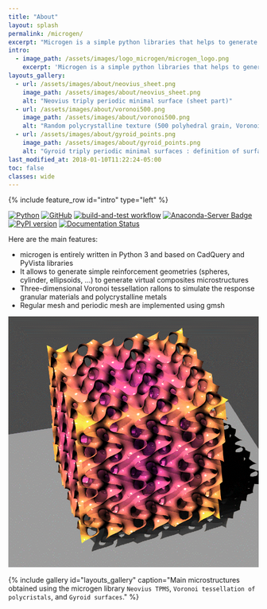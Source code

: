 ```yaml
---
title: "About"
layout: splash
permalink: /microgen/
excerpt: "Microgen is a simple python libraries that helps to generate and mesh Representative Unit Cells"
intro:
  - image_path: /assets/images/logo_microgen/microgen_logo.png
    excerpt: 'Microgen is a simple python libraries that helps to generate and mesh Representative Unit Cells.'
layouts_gallery:
  - url: /assets/images/about/neovius_sheet.png
    image_path: /assets/images/about/neovius_sheet.png
    alt: "Neovius triply periodic minimal surface (sheet part)"
  - url: /assets/images/about/voronoi500.png
    image_path: /assets/images/about/voronoi500.png
    alt: "Random polycrystalline texture (500 polyhedral grain, Voronoi tesselation)"
  - url: /assets/images/about/gyroid_points.png
    image_path: /assets/images/about/gyroid_points.png
    alt: "Gyroid triply periodic minimal surfaces : definition of surfaces"
last_modified_at: 2018-01-10T11:22:24-05:00
toc: false
classes: wide
---
```


{% include feature_row id="intro" type="left" %}

[![Python](https://img.shields.io/badge/python-3670A0?style=for-the-badge&logo=python&logoColor=ffdd54)](https://www.python.org/)
[![GitHub](https://img.shields.io/badge/github-%23121011.svg?style=for-the-badge&logo=github&logoColor=white)](https://github.com/3MAH/microgen)
[![build-and-test workflow](https://github.com/3MAH/microgen/actions/workflows/build-and-test.yml/badge.svg)](https://github.com/3MAH/microgen)
[![Anaconda-Server Badge](https://anaconda.org/set3mah/microgen/badges/installer/conda.svg)](https://conda.anaconda.org/set3mah)
[![PyPI version](https://badge.fury.io/py/microgen.svg)](https://pypi.org/project/microgen/1.0/)
[![Documentation Status](https://readthedocs.org/projects/microgen/badge/?version=latest)](https://microgen.readthedocs.io/en/latest/?badge=latest)

Here are the main features:

* microgen is entirely written in Python 3 and based on CadQuery and PyVista libraries
* It allows to generate simple reinforcement geometries (spheres, cylinder, ellipsoids, ...) to generate virtual composites microstructures
* Three-dimensional Voronoi tessellation rallons to simulate the response granular materials and polycrystalline metals
* Regular mesh and periodic mesh are implemented using gmsh

![TPMS](/assets/images/about/tpms.gif)

{% include gallery id="layouts_gallery" caption="Main microstructures obtained using the microgen library `Neovius TPMS`, `Voronoi tessellation of polycristals`, and `Gyroid surfaces`." %}
